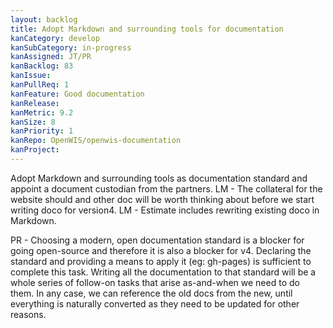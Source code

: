 ```yaml
---
layout: backlog
title: Adopt Markdown and surrounding tools for documentation
kanCategory: develop
kanSubCategory: in-progress
kanAssigned: JT/PR
kanBacklog: 83
kanIssue:
kanPullReq: 1
kanFeature: Good documentation
kanRelease:
kanMetric: 9.2
kanSize: 8
kanPriority: 1
kanRepo: OpenWIS/openwis-documentation
kanProject:
---
```

Adopt Markdown and surrounding tools as documentation standard and appoint a document custodian from the partners. LM - The collateral for the website should and other doc will be worth thinking about before we start writing doco for version4. LM - Estimate includes rewriting existing doco in Markdown.

PR - Choosing a modern, open documentation standard is a blocker for going open-source and therefore it is also a blocker for v4.  Declaring the standard and providing a means to apply it (eg: gh-pages) is sufficient to complete this task.  Writing all the documentation to that standard will be a whole series of follow-on tasks that arise as-and-when we need to do them.  In any case, we can reference the old docs from the new, until everything is naturally converted as they need to be updated for other reasons.
